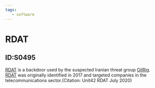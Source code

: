 ```yaml
---
tags:
   - software
---
```

# RDAT
## ID:S0495
[RDAT](/mitre/software/S0495) is a backdoor used by the suspected Iranian threat group [OilRig](/mitre/groups/G0049). [RDAT](/mitre/software/S0495) was originally identified in 2017 and targeted companies in the telecommunications sector.(Citation: Unit42 RDAT July 2020)
